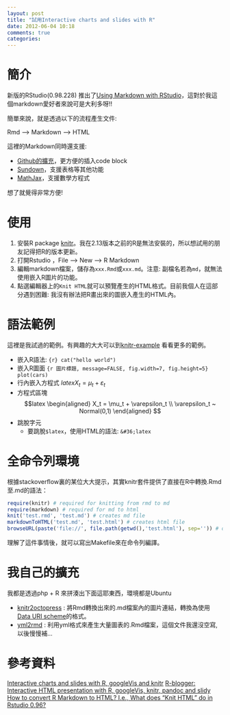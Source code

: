 ```yaml
---
layout: post
title: "試用Interactive charts and slides with R"
date: 2012-06-04 10:18
comments: true
categories: 
---
```


# 簡介 #

新版的RStudio(0.98.228) 推出了[Using Markdown with RStudio](http://www.rstudio.org/docs/authoring/using_markdown)，這對於我這個markdown愛好者來說可是大利多呀!!

簡單來說，就是透過以下的流程產生文件:

Rmd --> Markdown --> HTML

這裡的Markdown同時還支援:

- [Github的擴充](https://github.github.com/github-flavored-markdown)，更方便的插入code block
- [Sundown](https://github.com/tanoku/sundown)，支援表格等其他功能
- [MathJax](http://www.mathjax.org/)，支援數學方程式

想了就覺得非常方便!

# 使用 #

1. 安裝R package [knitr](http://yihui.name/knitr/)。我在2.13版本之前的R是無法安裝的，所以想試用的朋友記得把R的版本更新。
2. 打開Rstudio ，File --> New --> R Markdown
3. 編輯markdown檔案，儲存為`xxx.Rmd`或`xxx.md`。注意: 副檔名若為`md`，就無法使用嵌入R圖片的功能。
4. 點選編輯器上的`Knit HTML`就可以預覽產生的HTML格式。目前我個人在這部分遇到困難: 我沒有辦法把R畫出來的圖嵌入產生的HTML內。

# 語法範例 #

這裡是我試過的範例。有興趣的大大可以到[knitr-example](https://github.com/yihui/knitr/tree/master/inst/examples) 看看更多的範例。

- 嵌入R語法:
        ``` {r}
        cat("hello world")
        ```
- 嵌入R圖面
        ``` {r 圖片標題, message=FALSE, fig.width=7, fig.height=5}
        plot(cars)
        ```
- 行內嵌入方程式
        $latex X_t = \mu_t + \varepsilon_t$
- 方程式區塊
        $$latex
            \begin{aligned}
            X_t = \mu_t + \varepsilon_t \\
            \varepsilon_t ~ Normal(0,1)
            \end{aligned}
        $$
- 跳脫字元
    - 要跳脫`$latex`，使用HTML的語法: `&#36;latex`
    
# 全命令列環境

根據stackoverflow裏的某位大大提示，其實knitr套件提供了直接在R中轉換.Rmd至.md的語法：

``` r rmd2md
require(knitr) # required for knitting from rmd to md
require(markdown) # required for md to html 
knit('test.rmd', 'test.md') # creates md file
markdownToHTML('test.md', 'test.html') # creates html file
browseURL(paste('file://', file.path(getwd(),'test.html'), sep='')) # open file in browser
```

理解了這件事情後，就可以寫出Makefile來在命令列編譯。

# 我自己的擴充

我都是透過php + R 來拼湊出下面這耶東西，環境都是Ubuntu

* [knitr2octopress](https://github.com/wush978/knitr2octopress) : 將Rmd轉換出來的.md檔案內的圖片連結，轉換為使用[Data URI scheme](http://en.wikipedia.org/wiki/Data_URI_scheme)的格式。
* [yml2rmd](https://github.com/wush978/yml2rmd) : 利用yml格式來產生大量圖表的.Rmd檔案，這個文件我還沒空寫, 以後慢慢補...

# 參考資料 #

[Interactive charts and slides with R, googleVis and knitr](https://gist.github.com/2816027)
[R-blogger: Interactive HTML presentation with R, googleVis, knitr, pandoc and slidy](http://www.r-bloggers.com/interactive-html-presentation-with-r-googlevis-knitr-pandoc-and-slidy/)
[How to convert R Markdown to HTML? I.e., What does “Knit HTML” do in Rstudio 0.96?](http://stackoverflow.com/questions/10646665/how-to-convert-r-markdown-to-html-i-e-what-does-knit-html-do-in-rstudio-0-9)
